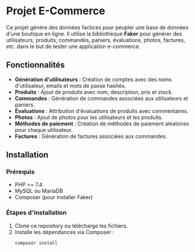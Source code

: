 # Projet E-Commerce

Ce projet génère des données factices pour peupler une base de données d'une boutique en ligne. Il utilise la bibliothèque **Faker** pour générer des utilisateurs, produits, commandes, paniers, évaluations, photos, factures, etc. dans le but de tester une application e-commerce.

## Fonctionnalités

- **Génération d'utilisateurs** : Création de comptes avec des noms d'utilisateur, emails et mots de passe hashés.
- **Produits** : Ajout de produits avec nom, description, prix et stock.
- **Commandes** : Génération de commandes associées aux utilisateurs et paniers.
- **Évaluations** : Attribution d'évaluations de produits avec commentaires.
- **Photos** : Ajout de photos pour les utilisateurs et les produits.
- **Méthodes de paiement** : Création de méthodes de paiement aléatoires pour chaque utilisateur.
- **Factures** : Génération de factures associées aux commandes.

## Installation

### Prérequis
- PHP >= 7.4
- MySQL ou MariaDB
- Composer (pour installer Faker)

### Étapes d'installation

1. Clone ce repository ou télécharge les fichiers.
2. Installe les dépendances via Composer :
   ```bash
   composer install
